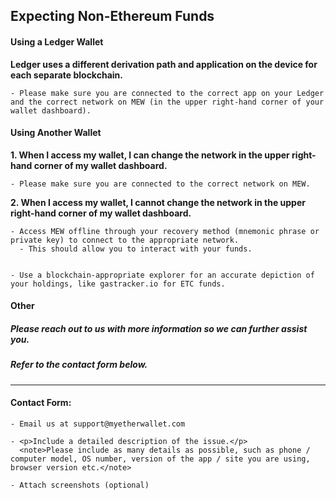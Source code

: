 ## Expecting Non-Ethereum Funds

#### Using a Ledger Wallet

**Ledger uses a different derivation path and application on the device for each separate blockchain.** 

    - Please make sure you are connected to the correct app on your Ledger and the correct network on MEW (in the upper right-hand corner of your wallet dashboard).

#### Using Another Wallet

**1. When I access my wallet, I can change the network in the upper right-hand corner of my wallet dashboard.**

    - Please make sure you are connected to the correct network on MEW.

**2. When I access my wallet, I cannot change the network in the upper right-hand corner of my wallet dashboard.** 

    - Access MEW offline through your recovery method (mnemonic phrase or private key) to connect to the appropriate network. 
      - This should allow you to interact with your funds. 


    - Use a blockchain-appropriate explorer for an accurate depiction of your holdings, like gastracker.io for ETC funds.

#### Other

##### Please reach out to us with more information so we can further assist you.

##### Refer to the contact form below.

* * *

#### Contact Form:

    - Email us at support@myetherwallet.com

    - <p>Include a detailed description of the issue.</p>
      <note>Please include as many details as possible, such as phone / computer model, OS number, version of the app / site you are using, browser version etc.</note>

    - Attach screenshots (optional)
